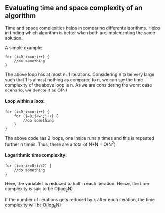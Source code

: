 ## Evaluating time and space complexity of an algorithm

Time and space complexities helps in comparing different algorithms. 
Helps in finding which algorithm is better when both are implementing the same solution.

A simple example:

```
for (i=0;i<=n;i++) {
    //do something
}
```

The above loop has at most n+1 iterations. Considering n to be very large such that 1 is almost nothing as compared to n, we can say the time complexity of the above loop is n. As we are considering the worst case scenario, we denote it as O(N)

#### Loop within a loop:

```
for (i=0;i<=n;i++) {
    for (j=0;j<=n;j++) {
        //do something
    }
}
```

The above code has 2 loops, one inside runs n times and this is repeated further n times. Thus, there are a total of N*N = O(N<sup>2</sup>)

#### Logarithmic time complexity:

```
for (i=n;i>=0;i/=2) {
    //do something
}
```

Here, the variable i is reduced to half in each iteration. Hence, the time complexity is said to be O(log<sub>2</sub>N)

If the number of iterations gets reduced by k after each iteration, the time complexity will be O(log<sub>k</sub>N)

